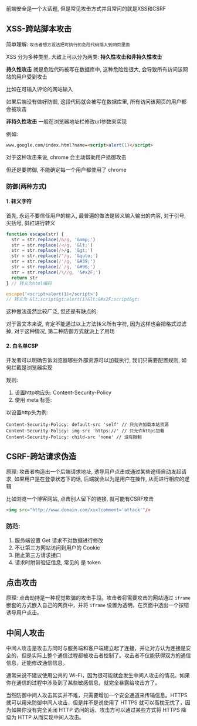 前端安全是一个大话题, 但是常见攻击方式并且常问的就是XSS和CSRF

## XSS-跨站脚本攻击

简单理解: `攻击者想方设法把可执行的危险代码插入到网页里面`

XSS 分为多种类型, 大致上可以分为两类: **持久性攻击和非持久性攻击**

**持久性攻击** 就是危险代码被写在数据库中, 这种危险性很大, 会导致所有访问该网站的用户受到攻击

比如在可输入评论的网站输入 <script>alert(1)</script>

如果后端没有做好防御, 这段代码就会被写在数据库里, 所有访问该网页的用户都会被攻击

**非持久性攻击** 一般在浏览器地址栏修改url参数来实现

例如:

```html
www.google.com/index.html?name=<script>alert(1)</script>
```

对于这种攻击来说, chrome 会主动帮助用户抵御攻击

但还是要防御, 不能确定每一个用户都使用了 chrome

### 防御(两种方式)

#### 1. 转义字符

首先, 永远不要信任用户的输入, 最普遍的做法是转义输入输出的内容, 对于引号, 尖括号, 斜杠进行转义

```js
function escape(str) {
  str = str.replace(/&/g, '&amp;')
  str = str.replace(/</g, '&lt;')
  str = str.replace(/>/g, '&gt;')
  str = str.replace(/"/g, '&quto;')
  str = str.replace(/'/g, '&#39;')
  str = str.replace(/`/g, '&#96;')
  str = str.replace(/\//g, '&#x2F;')
  return str
} // 转义为html编码

escape('<script>alert(1)</script>')
// 转义为 &lt;script&gt;alert(1)&lt;&#x2F;script&gt;
```

这种做法虽然比较广泛, 但还是有缺点的:

对于富文本来说, 肯定不能通过以上方法转义所有字符, 因为这样也会把格式过滤掉, 对于这种情况, 第二种防御方式就派上了用场

#### 2. 白名单CSP

开发者可以明确告诉浏览器哪些外部资源可以加载执行, 我们只需要配置规则, 如何拦截是浏览器实现

规则: 

1. 设置http响应头: Content-Security-Policy
2. 使用 meta 标签: <meta http-equiv="Content-Security-Policy">

以设置http头为例:

```http
Content-Security-Policy: default-src 'self' // 只允许加载本站资源
Content-Security-Policy: img-src 'https://' // 只允许https加载
Content-Security-Policy: child-src 'none' // 没有限制
```



## CSRF-跨站请求伪造

原理: 攻击者构造出一个后端请求地址, 诱导用户点击或通过某些途径自动发起请求, 如果用户是在登录状态下的话, 后端就会以为是用户在操作, 从而进行相应的逻辑

比如浏览一个博客网站, 点击别人留下的链接, 就可能有CSRF攻击

```html
<img src="http://www.domain.com/xxx?comment='attack'"/>
```

### 防范: 

1. 服务端设置 Get 请求不对数据进行修改
2. 不让第三方网站访问到用户的 Cookie
3. 阻止第三方请求接口
4. 请求时附带验证信息, 常见的 是 token



## 点击攻击

原理: 点击劫持是一种视觉欺骗的攻击手段。攻击者将需要攻击的网站通过 `iframe` 嵌套的方式嵌入自己的网页中，并将 `iframe` 设置为透明，在页面中透出一个按钮诱导用户点击。



## 中间人攻击

中间人攻击是攻击方同时与服务端和客户端建立起了连接，并让对方认为连接是安全的，但是实际上整个通信过程都被攻击者控制了。攻击者不仅能获得双方的通信信息，还能修改通信信息。

通常来说不建议使用公共的 Wi-Fi，因为很可能就会发生中间人攻击的情况。如果你在通信的过程中涉及到了某些敏感信息，就完全暴露给攻击方了。

当然防御中间人攻击其实并不难，只需要增加一个安全通道来传输信息。HTTPS 就可以用来防御中间人攻击，但是并不是说使用了 HTTPS 就可以高枕无忧了，因为如果你没有完全关闭 HTTP 访问的话，攻击方可以通过某些方式将 HTTPS 降级为 HTTP 从而实现中间人攻击。
